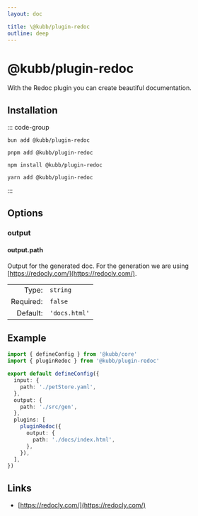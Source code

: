 ```yaml
---
layout: doc

title: \@kubb/plugin-redoc
outline: deep
---
```


# @kubb/plugin-redoc

With the Redoc plugin you can create beautiful documentation.

## Installation

::: code-group

```shell [bun]
bun add @kubb/plugin-redoc
```

```shell [pnpm]
pnpm add @kubb/plugin-redoc
```

```shell [npm]
npm install @kubb/plugin-redoc
```

```shell [yarn]
yarn add @kubb/plugin-redoc
```
:::

## Options

### output
#### output.path

Output for the generated doc.
For the generation we are using [https://redocly.com/](https://redocly.com/).

|           |                |
|----------:|:---------------|
|     Type: | `string`       |
| Required: | `false`        |
|  Default: | `'docs.html'`  |


## Example

```typescript twoslash [kubb.config.ts]
import { defineConfig } from '@kubb/core'
import { pluginRedoc } from '@kubb/plugin-redoc'

export default defineConfig({
  input: {
    path: './petStore.yaml',
  },
  output: {
    path: './src/gen',
  },
  plugins: [
    pluginRedoc({
      output: {
        path: './docs/index.html',
      },
    }),
  ],
})
```

## Links

- [https://redocly.com/](https://redocly.com/)
